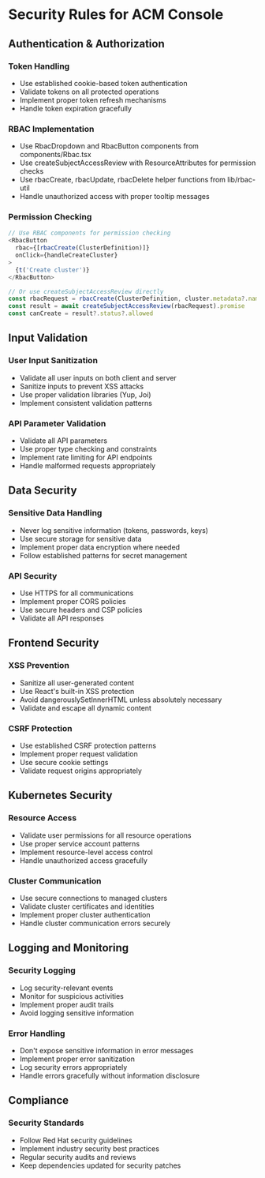 # Security Rules for ACM Console

## Authentication & Authorization

### Token Handling
- Use established cookie-based token authentication
- Validate tokens on all protected operations
- Implement proper token refresh mechanisms
- Handle token expiration gracefully

### RBAC Implementation
- Use RbacDropdown and RbacButton components from components/Rbac.tsx
- Use createSubjectAccessReview with ResourceAttributes for permission checks
- Use rbacCreate, rbacUpdate, rbacDelete helper functions from lib/rbac-util
- Handle unauthorized access with proper tooltip messages

### Permission Checking
```typescript
// Use RBAC components for permission checking
<RbacButton
  rbac={[rbacCreate(ClusterDefinition)]}
  onClick={handleCreateCluster}
>
  {t('Create cluster')}
</RbacButton>

// Or use createSubjectAccessReview directly
const rbacRequest = rbacCreate(ClusterDefinition, cluster.metadata?.namespace)
const result = await createSubjectAccessReview(rbacRequest).promise
const canCreate = result?.status?.allowed
```

## Input Validation

### User Input Sanitization
- Validate all user inputs on both client and server
- Sanitize inputs to prevent XSS attacks
- Use proper validation libraries (Yup, Joi)
- Implement consistent validation patterns

### API Parameter Validation
- Validate all API parameters
- Use proper type checking and constraints
- Implement rate limiting for API endpoints
- Handle malformed requests appropriately

## Data Security

### Sensitive Data Handling
- Never log sensitive information (tokens, passwords, keys)
- Use secure storage for sensitive data
- Implement proper data encryption where needed
- Follow established patterns for secret management

### API Security
- Use HTTPS for all communications
- Implement proper CORS policies
- Use secure headers and CSP policies
- Validate all API responses

## Frontend Security

### XSS Prevention
- Sanitize all user-generated content
- Use React's built-in XSS protection
- Avoid dangerouslySetInnerHTML unless absolutely necessary
- Validate and escape all dynamic content

### CSRF Protection
- Use established CSRF protection patterns
- Implement proper request validation
- Use secure cookie settings
- Validate request origins appropriately

## Kubernetes Security

### Resource Access
- Validate user permissions for all resource operations
- Use proper service account patterns
- Implement resource-level access control
- Handle unauthorized access gracefully

### Cluster Communication
- Use secure connections to managed clusters
- Validate cluster certificates and identities
- Implement proper cluster authentication
- Handle cluster communication errors securely

## Logging and Monitoring

### Security Logging
- Log security-relevant events
- Monitor for suspicious activities
- Implement proper audit trails
- Avoid logging sensitive information

### Error Handling
- Don't expose sensitive information in error messages
- Implement proper error sanitization
- Log security errors appropriately
- Handle errors gracefully without information disclosure

## Compliance

### Security Standards
- Follow Red Hat security guidelines
- Implement industry security best practices
- Regular security audits and reviews
- Keep dependencies updated for security patches

